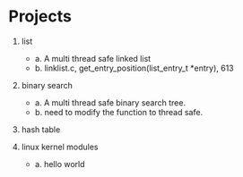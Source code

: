 # Projects

1. list
	- a. A multi thread safe linked list
	- b. linklist.c, get_entry_position(list_entry_t *entry), 613

2. binary search
	- a. A multi thread safe binary search tree.
	- b. need to modify the function to thread safe.

3. hash table

4. linux kernel modules
	- a. hello world
